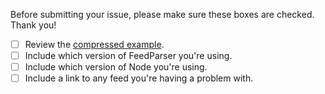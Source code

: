 Before submitting your issue, please make sure these boxes are checked. Thank you!

- [ ] Review the [compressed example](https://github.com/danmactough/node-feedparser/blob/master/examples/compressed.js).
- [ ] Include which version of FeedParser you're using.
- [ ] Include which version of Node you're using.
- [ ] Include a link to any feed you're having a problem with.
